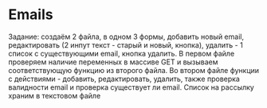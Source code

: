 # Emails
Задание: создаём 2 файла, в одном 3 формы, добавить новый email, редактировать (2 инпут текст - старый и новый, кнопка), 
удалить - 1 список с существующими email, кнопка удалить. 
В первом файле проверяем наличие переменных в массиве GET и вызываем соответствующую функцию из второго файла.
Во втором файле функции с действиями - добавить, редактировать, удалить, также проверка валидности email и проверка существует ли email.
Список на рассылку храним в текстовом файле
